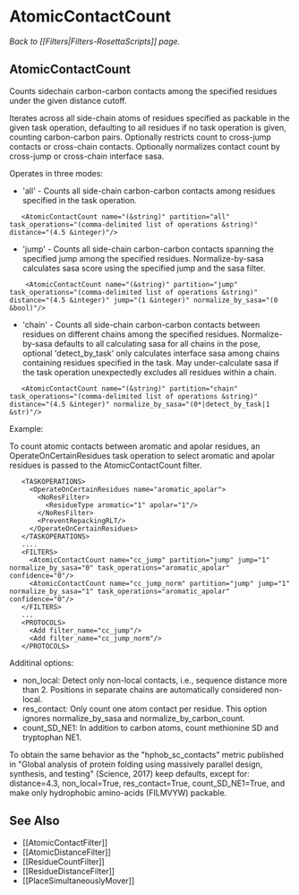 # AtomicContactCount
*Back to [[Filters|Filters-RosettaScripts]] page.*
## AtomicContactCount

Counts sidechain carbon-carbon contacts among the specified residues under the given distance cutoff.

Iterates across all side-chain atoms of residues specified as packable in the given task operation, defaulting to all residues if no task operation is given, counting carbon-carbon pairs. Optionally restricts count to cross-jump contacts or cross-chain contacts. Optionally normalizes contact count by cross-jump or cross-chain interface sasa.

Operates in three modes:

-   'all' - Counts all side-chain carbon-carbon contacts among residues specified in the task operation.

<!-- -->

       <AtomicContactCount name="(&string)" partition="all" task_operations="(comma-delimited list of operations &string)"  distance="(4.5 &integer)"/>

-   'jump' - Counts all side-chain carbon-carbon contacts spanning the specified jump among the specified residues. Normalize-by-sasa calculates sasa score using the specified jump and the sasa filter.

<!-- -->

        <AtomicContactCount name="(&string)" partition="jump" task_operations="(comma-delimited list of operations &string)"  distance="(4.5 &integer)" jump="(1 &integer)" normalize_by_sasa="(0 &bool)"/>

-   'chain' - Counts all side-chain carbon-carbon contacts between residues on different chains among the specified residues. Normalize-by-sasa defaults to all calculating sasa for all chains in the pose, optional 'detect\_by\_task' only calculates interface sasa among chains containing residues specified in the task. May under-calculate sasa if the task operation unexpectedly excludes all residues within a chain.

<!-- -->

       <AtomicContactCount name="(&string)" partition="chain" task_operations="(comma-delimited list of operations &string)"  distance="(4.5 &integer)" normalize_by_sasa="(0*|detect_by_task|1 &str)"/>

Example:

To count atomic contacts between aromatic and apolar residues, an OperateOnCertainResidues task operation to select aromatic and apolar residues is passed to the AtomicContactCount filter.

       <TASKOPERATIONS>
         <OperateOnCertainResidues name="aromatic_apolar">
           <NoResFilter>
             <ResidueType aromatic="1" apolar="1"/>
           </NoResFilter>
           <PreventRepackingRLT/>
         </OperateOnCertainResidues>
       </TASKOPERATIONS>
       ....
       <FILTERS>
         <AtomicContactCount name="cc_jump" partition="jump" jump="1" normalize_by_sasa="0" task_operations="aromatic_apolar" confidence="0"/>
         <AtomicContactCount name="cc_jump_norm" partition="jump" jump="1" normalize_by_sasa="1" task_operations="aromatic_apolar" confidence="0"/>
       </FILTERS>
       ...
       <PROTOCOLS>
         <Add filter_name="cc_jump"/>
         <Add filter_name="cc_jump_norm"/>
       </PROTOCOLS>

Additinal options:

* non_local: Detect only non-local contacts, i.e., sequence distance more than 2. Positions in separate chains are automatically considered non-local.
* res_contact: Only count one atom contact per residue. This option ignores normalize_by_sasa and normalize_by_carbon_count.
* count_SD_NE1: In addition to carbon atoms, count methionine SD and tryptophan NE1.

To obtain the same behavior as the "hphob_sc_contacts" metric published in "Global analysis of protein folding using massively parallel design, synthesis, and testing" (Science, 2017) keep defaults, except for: distance=4.3, non_local=True, res_contact=True, count_SD_NE1=True, and make only hydrophobic amino-acids (FILMVYW) packable.

## See Also

* [[AtomicContactFilter]]
* [[AtomicDistanceFilter]]
* [[ResidueCountFilter]]
* [[ResidueDistanceFilter]]
* [[PlaceSimultaneouslyMover]]

